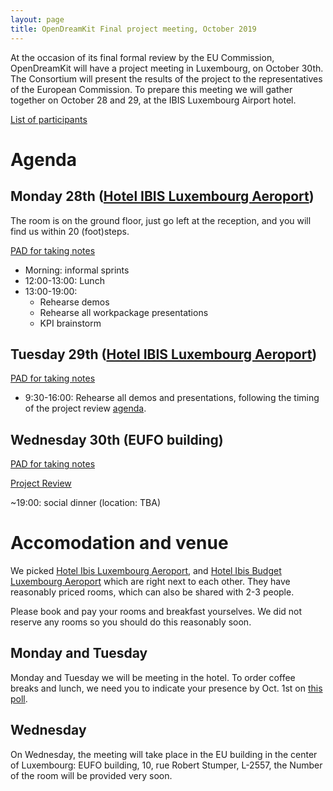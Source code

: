 ```yaml
---
layout: page
title: OpenDreamKit Final project meeting, October 2019
---
```


At the occasion of its final formal review by the EU Commission,
OpenDreamKit will have a project meeting in Luxembourg, on October 30th.
The Consortium will present the results of the project to the representatives 
of the European Commission. To prepare this meeting we will gather together
on October 28 and 29, at the IBIS Luxembourg Airport hotel. 

[List of participants](https://framadate.org/cNHDLjiAdA7xPWxv)

# Agenda

## Monday 28th ([Hotel IBIS Luxembourg Aeroport](https://www.accorhotels.com/gb/hotel-0974-ibis-luxembourg-aeroport/index.shtml))

The room is on the ground floor, just go left at the reception, and
you will find us within 20 (foot)steps.

[PAD for taking notes](https://hackmd.io/9Jadq_P5Rui1xw4O4KQKIg)

- Morning: informal sprints
- 12:00-13:00: Lunch
- 13:00-19:00:
  - Rehearse demos
  - Rehearse all workpackage presentations
  - KPI brainstorm

## Tuesday 29th ([Hotel IBIS Luxembourg Aeroport](https://www.accorhotels.com/gb/hotel-0974-ibis-luxembourg-aeroport/index.shtml))

[PAD for taking notes](https://hackmd.io//lGEmzaiWTq2ZBrZ_GuGkug)

- 9:30-16:00: Rehearse all demos and presentations, following the timing of the
  project review [agenda](ProjectReview#agenda).

## Wednesday 30th (EUFO building)

[PAD for taking notes](https://hackmd.io/TpyMyvlzTPmajWX3TtwfHw)

[Project Review](ProjectReview)

~19:00: social dinner (location: TBA)

# Accomodation and venue

We picked [Hotel Ibis Luxembourg Aeroport](https://www.accorhotels.com/gb/hotel-0974-ibis-luxembourg-aeroport/index.shtml),
and [Hotel Ibis Budget Luxembourg Aeroport](https://www.accorhotels.com/gb/hotel-3579-ibis-budget-luxembourg-aeroport/index.shtml)
which are right next to each other. They have reasonably priced rooms,
which can also be shared with 2-3 people.

Please book and pay your rooms and breakfast yourselves. We
did not reserve any rooms so you should do this reasonably soon.

## Monday and Tuesday

Monday and Tuesday we will be meeting in the hotel. To order coffee
breaks and lunch, we need you to indicate your presence by Oct. 1st on
[this poll](https://framadate.org/cNHDLjiAdA7xPWxv).

## Wednesday

On Wednesday, the meeting will take place in the EU
building in the center of Luxembourg: EUFO building, 10, rue Robert
Stumper, L-2557, the Number of the room will be provided very soon.

